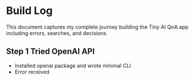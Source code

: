 # Build Log

This document captures my complete journey building the Tiny AI QnA app including errors, searches, and decisions.

## Step 1 Tried OpenAI API
- Installed openai package and wrote minimal CLI  
- Error received  
